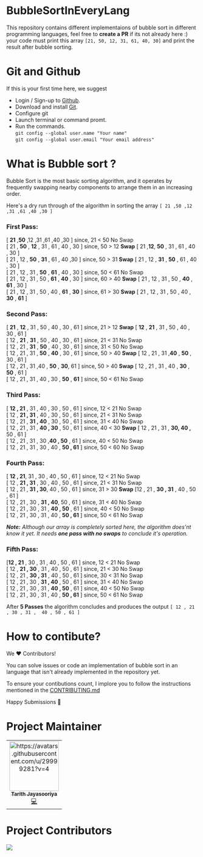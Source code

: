 # BubbleSortInEveryLang

This repository contains different implementaions of bubble sort in different programming languages, feel free to **create a PR** if its not already here :) 
your code must print this array `[21, 50, 12, 31, 61, 40, 30]` and print the result after bubble sorting.

# Git and Github
If this is your first time here, we suggest 
* Login / Sign-up to [Github](https://github.com/).
* Download and install [Git](https://git-scm.com/).
* Configure git
* Launch terminal or command promt.
* Run the commands.  
`git config --global user.name "Your name"`  
 `git config --global user.email "Your email address"`

# What is Bubble sort ?
Bubble Sort is the most basic sorting algorithm, and it operates by frequently swapping nearby components to arrange them in an increasing order.

Here's a dry run through of  the algorithm in sorting the array `[ 21 ,50 ,12 ,31 ,61 ,40 ,30 ]`

### First Pass:

[ **21** ,**50** ,12 ,31 ,61 ,40 ,30 ]       since,  21 < 50 No Swap  
[ 21 , **50** , **12** , 31 , 61 , 40 , 30 ] since,  50 > 12 **Swap** [ 21 ,**12**, **50** , 31 , 61 , 40 , 30 ]  
[ 21 , 12 , **50** , **31** , 61 , 40 ,30 ]  since,  50 > 31 **Swap** [ 21 , 12 , **31** , **50** , 61 , 40 , 30 ]  
[ 21 , 12 , 31 , **50** , **61** , 40 , 30 ] since,  50 < 61 No Swap  
[ 21 , 12 , 31 , 50 , **61** , **40** , 30 ] since,  60 > 40 **Swap** [ 21 , 12 , 31 , 50 , **40** , **61** , 30 ]  
[ 21 , 12 , 31 , 50 , 40 , **61** , **30** ] since,  61 > 30 **Swap** [ 21 , 12 , 31 , 50 , 40 , **30** , **61** ]  

### Second Pass:

[ **21** , **12** , 31 , 50 , 40 , 30 , 61 ]  since,  21 > 12  **Swap** [ **12** , **21** , 31 , 50 , 40 , 30 , 61 ]  
[ 12 , **21** , **31** , 50 , 40 , 30 , 61 ]  since,  21 < 31  No Swap  
[ 12 , 21 , **31** , **50** , 40 , 30 , 61 ]  since,  31 < 50  No Swap  
[ 12 , 21 , 31 , **50** , **40** , 30 , 61 ]  since,  50 > 40  **Swap** [ 12 , 21 , 31 ,**40** , **50** , 30 , 61 ]  
[ 12 , 21 , 31 ,40 , **50** , **30**, 61 ]    since,  50 > 40  **Swap** [ 12 , 21 , 31 , 40 , **30** , **50** , 61 ]  
[ 12 , 21 , 31 , 40 , 30 , **50** , **61** ]  since,  50 < 61  No Swap  

### Third Pass:

[ **12 , 21** , 31 , 40 , 30 , 50 , 61 ] since,  12 < 21 No Swap  
[ 12 , **21 , 31** , 40 , 30 , 50 , 61 ] since,  21 < 31 No Swap  
[ 12 , 21 , **31 , 40** , 30 , 50 , 61 ] since,  31 < 40 No Swap  
[ 12 , 21 , 31 , **40 , 30** , 50 , 61 ] since,  40 < 30 **Swap** [ 12 , 21 , 31 , **30, 40 ,**  50 , 61 ]  
[ 12 , 21 , 31 , 30 ,**40 , 50** , 61 ] since,  40 < 50 No Swap  
[ 12 , 21 , 31 , 30 , 40 , **50 , 61** ] since,  50 < 60 No Swap  

### Fourth Pass:

[ **12 , 21**, 31 , 30 , 40 , 50 , 61 ]   since,  12 < 21 No Swap  
[ 12 , **21 , 31** , 30 , 40 , 50 , 61 ]  since,  21 < 31 No Swap  
[ 12 , 21 , **31 , 30**, 40 , 50 , 61 ]   since,  31 > 30 **Swap** [12 , 21 , **30 , 31** ,  40 , 50 , 61 ]  
[ 12 , 21 , 30 , **31 ,  40**, 50 , 61 ]  since,  31 < 40 No Swap  
[ 12 , 21 , 30 , 31 ,  **40 , 50** , 61 ] since,  40 < 50 No Swap  
[ 12 , 21 , 30 , 31 ,  40 , **50 , 61** ] since,  50 < 61 No Swap

_**Note:** Although our array is completely sorted here, the algorithm does'nt know it yet. It needs  **one pass with no swaps** to conclude it's operation._

### Fifth Pass:

[**12 , 21** , 30 , 31 ,  40 , 50 , 61 ]    since,  12 < 21 No Swap  
[ 12 , **21 , 30** , 31 ,  40 , 50 , 61 ]   since,  21 < 30 No Swap  
[ 12 , 21 , **30 , 31** ,  40 , 50 , 61 ]   since,  30 < 31 No Swap  
[ 12 , 21 , 30 , **31 , 40** , 50 , 61 ]    since,  31 < 40 No Swap  
[ 12 , 21 , 30 , 31 , **40 , 50** , 61 ]    since,  40 < 50 No Swap  
[ 12 , 21 , 30 , 31 ,  40 , **50 , 61** ]   since,  50 < 61 No Swap 

After **5 Passes** the algorithm concludes and produces the output `[ 12 , 21 , 30 , 31 ,  40 , 50 , 61 ]`


# How to contibute?

We ♥ Contributors!

You can solve issues or code an implementation of bubble sort in an language that isn't already implemented in the repository yet.

To ensure your contibutions count,  I implore you to follow the instructions mentioned in the [CONTRIBUTING.md](https://github.com/tarithj/BubbleSortInEveryLang/blob/master/CONTRIBUTING.md)  

Happy Submissions 🙂

# Project Maintainer

<div align="center">
<table>
  <tbody><tr>
     <td align="center"><a href="https://github.com/tarithj"><img alt="https://avatars.githubusercontent.com/u/29999281?v=4" src="https://avatars.githubusercontent.com/u/29999281?v=4" width="130px;"><br><sub><b> Tarith Jayasooriya </b></sub></a><br><a href="https://github.com/tarithj/BubbleSortInEveryLang/commits?author=tarithj" title="Code">💻 </a></td> </a></td>
  </tr>
</tbody></table>
</div>


# Project Contributors
<a href="https://github.com/tarithj/BubbleSortInEveryLang/graphs/contributors">
  <img src="https://contrib.rocks/image?repo=tarithj/BubbleSortInEveryLang" />
</a>
</div>




